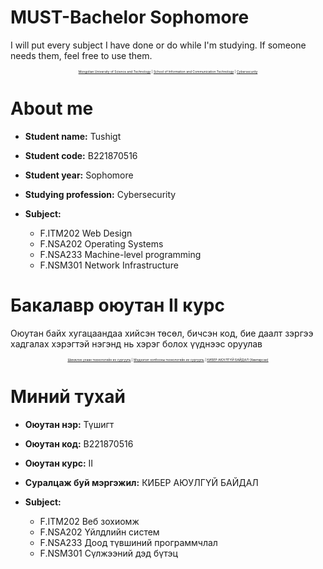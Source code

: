 # MUST-Bachelor Sophomore


I will put every subject I have done or do while I'm studying. If someone needs them, feel free to use them.
 

<p align="center" style="font-size:5px"><a href="https://www.must.edu.mn/mn/">Mongolian University of Science and Technology</a> | <a href="http://sict.edu.mn/">School of Information and Communication  Technology</a> | <a href="">Cybersecurity</a></p>

# About me

- **Student name:** Tushigt
- **Student code:** B221870516
- **Student year:** Sophomore
- **Studying profession:** Cybersecurity

- **Subject:** 
  - F.ITM202 Web Design
  - F.NSA202 Operating Systems
  - F.NSA233 Machine-level programming
  - F.NSM301 Network Infrastructure



# Бакалавр оюутан II курс

Оюутан байх хугацаандаа хийсэн төсөл, бичсэн код, бие даалт зэргээ хадгалах хэрэгтэй нэгэнд нь хэрэг болох үүднээс оруулав

<p align="center" style="font-size:5px"><a href="https://www.must.edu.mn/mn/">Шинжлэх ухаан технологийн их сургууль</a> | <a href="http://sict.edu.mn/">Мэдээлэл холбооны технологийн их сургууль</a> | <a href="">КИБЕР АЮУЛГҮЙ БАЙДАЛ (Хамтарсан)</a></p>

# Миний тухай

- **Оюутан нэр:** Түшигт
- **Оюутан код:** B221870516
- **Оюутан курс:** II
- **Суралцаж буй мэргэжил:** КИБЕР АЮУЛГҮЙ БАЙДАЛ


- **Subject:** 
  - F.ITM202 Веб зохиомж
  - F.NSA202 Үйлдлийн систем
  - F.NSA233 Доод түвшиний программчлал
  - F.NSM301 Сүлжээний дэд бүтэц





